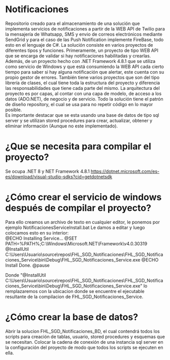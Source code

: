 # Notificaciones
Repositorio creado para el almacenamiento de una solución que implementa servicios de notificaciones a partir de la WEB API de Twilio para la mensajería de Whatsapp, SMS y envio de correos electrónicos mediante SendGrid y para el caso de las Push Notification implemente FireBase, todo esto en el lenguaje de C#.
La solución consiste en varios proyectos de diferentes tipos y funciones. Primeramente, un proyecto de tipo WEB API que se encarga de validar si hay notificaciones habilitadas y crearlas. Además, de un proyecto hecho con .NET Framework 4.8.1 que se utiliza como servicio de Windows y que está consumiendo la WEB API cada cierto tiempo para saber si hay alguna notificación que alertar, este cuenta con su propio gestor de errores. También tiene varios proyectos que son del tipo librería de clases, el cual tiene toda la estructura del proyecto y diferencia las responsabilidades que tiene cada parte del mismo. 
La arquitectura del proyecto es por capas, al contar con una capa de modelo, de acceso a los datos (ADO.NET), de negocio y de servicio. Todo la solución tiene el patrón de diseño repository, el cual se usa para no repetir código en lo mayor posible.  
Es importante destacar que se esta usando una base de datos de tipo sql server y se utilizan stored procedures para crear, actualizar, obtener y eliminar información (Aunque no este implementado). 

# ¿Que se necesita para compilar el proyecto?
Se ocupa .NET 8 y NET Framework 4.8.1
https://dotnet.microsoft.com/es-es/download/visual-studio-sdks?cid=getdotnetsdk

# ¿Cómo crear el servicio de windows después de compilar el proyecto?
Para ello creamos un archivo de texto en cualquier editor, le ponemos por ejemplo NotificacionesServiceInstall.bat 
Le damos a editar y luego colocamos esto en su interior:         
@ECHO Installing Service...
@SET PATH=%PATH%;C:\Windows\Microsoft.NET\Framework\v4.0.30319\
@InstallUtil  C:\Users\Usuario\source\repos\FHL_SGD_Notificaciones\FHL_SGD_Notificaciones_Service\bin\Debug\FHL_SGD_Notificaciones_Service.exe
@ECHO Install Done.
@pause

Donde "@InstallUtil  C:\Users\Usuario\source\repos\FHL_SGD_Notificaciones\FHL_SGD_Notificaciones_Service\bin\Debug\FHL_SGD_Notificaciones_Service.exe" lo remplazaremos con la ubicacion donde se encuentre el ejecutable resultante de la compilacion de FHL_SGD_Notificaciones_Service. 

# ¿Cómo crear la base de datos?
Abrir la solucion FHL_SGD_Notificaciones_BD, el cual contendrá todos los scripts para creación de tablas, usuario, stored procedures y esquemas que se necesitan. Colocar la cadena de conexión de una instancia sql server en la configuración del proyecto de modo que todos los scripts se ejecuten en ella.
